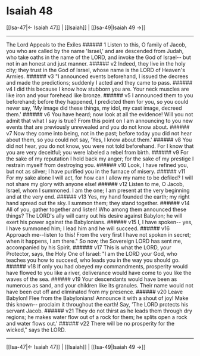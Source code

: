 # Isaiah 48

[[Isa-47|← Isaiah 47]] | [[Isaiah]] | [[Isa-49|Isaiah 49 →]]
***

The Lord Appeals to the Exiles ###### 1 Listen to this, O family of Jacob, you who are called by the name 'Israel,' and are descended from Judah, who take oaths in the name of the LORD, and invoke the God of Israel-- but not in an honest and just manner. ###### v2 Indeed, they live in the holy city; they trust in the God of Israel, whose name is the LORD of Heaven's Armies. ###### v3 "I announced events beforehand, I issued the decrees and made the predictions; suddenly I acted and they came to pass. ###### v4 I did this because I know how stubborn you are. Your neck muscles are like iron and your forehead like bronze. ###### v5 I announced them to you beforehand; before they happened, I predicted them for you, so you could never say, 'My image did these things, my idol, my cast image, decreed them.' ###### v6 You have heard; now look at all the evidence! Will you not admit that what I say is true? From this point on I am announcing to you new events that are previously unrevealed and you do not know about. ###### v7 Now they come into being, not in the past; before today you did not hear about them, so you could not say, 'Yes, I know about them.' ###### v8 You did not hear, you do not know, you were not told beforehand. For I know that you are very deceitful; you were labeled a rebel from birth. ###### v9 For the sake of my reputation I hold back my anger; for the sake of my prestige I restrain myself from destroying you. ###### v10 Look, I have refined you, but not as silver; I have purified you in the furnace of misery. ###### v11 For my sake alone I will act, for how can I allow my name to be defiled? I will not share my glory with anyone else! ###### v12 Listen to me, O Jacob, Israel, whom I summoned. I am the one; I am present at the very beginning and at the very end. ###### v13 Yes, my hand founded the earth; my right hand spread out the sky. I summon them; they stand together. ###### v14 All of you, gather together and listen! Who among them announced these things? The LORD's ally will carry out his desire against Babylon; he will exert his power against the Babylonians. ###### v15 I, I have spoken-- yes, I have summoned him; I lead him and he will succeed. ###### v16 Approach me--listen to this! From the very first I have not spoken in secret; when it happens, I am there." So now, the Sovereign LORD has sent me, accompanied by his Spirit. ###### v17 This is what the LORD, your Protector, says, the Holy One of Israel: "I am the LORD your God, who teaches you how to succeed, who leads you in the way you should go. ###### v18 If only you had obeyed my commandments, prosperity would have flowed to you like a river, deliverance would have come to you like the waves of the sea. ###### v19 Your descendants would have been as numerous as sand, and your children like its granules. Their name would not have been cut off and eliminated from my presence. ###### v20 Leave Babylon! Flee from the Babylonians! Announce it with a shout of joy! Make this known-- proclaim it throughout the earth! Say, 'The LORD protects his servant Jacob. ###### v21 They do not thirst as he leads them through dry regions; he makes water flow out of a rock for them; he splits open a rock and water flows out.' ###### v22 There will be no prosperity for the wicked," says the LORD.

***
[[Isa-47|← Isaiah 47]] | [[Isaiah]] | [[Isa-49|Isaiah 49 →]]
